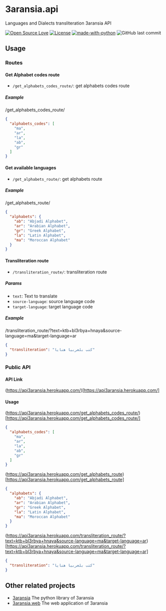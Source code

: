# 3aransia.api

Languages and Dialects transliteration 3aransia API

[![Open Source Love](https://badges.frapsoft.com/os/v1/open-source.svg?v=102)](https://github.com/ellerbrock/open-source-badge/)
[![License](https://img.shields.io/badge/License-Apache%202.0-blue.svg)](https://opensource.org/licenses/Apache-2.0)
[![made-with-python](https://img.shields.io/badge/Made%20with-Python-1f425f.svg)](https://www.python.org/)
![GitHub last commit](https://img.shields.io/github/last-commit/google/skia.svg)

## Usage

### Routes

#### Get Alphabet codes route

- ```/get_alphabets_codes_route/```: get alphabets codes route

##### Example

/get_alphabets_codes_route/

```json
{
  "alphabets_codes": [
    "ma", 
    "ar", 
    "la", 
    "ab", 
    "gr"
  ]
}
```

#### Get available languages

- ```/get_alphabets_route/```: get alphabets route

##### Example

/get_alphabets_route/

```json
{
  "alphabets": {
    "ab": "Abjadi Alphabet", 
    "ar": "Arabian Alphabet", 
    "gr": "Greek Alphabet", 
    "la": "Latin Alphabet", 
    "ma": "Moroccan Alphabet"
  }
}
```

#### Transliteration route

- ```/transliteration_route/```: transliteration route

##### Params

- ```text```: Text to translate
- ```source-language```: source language code
- ```target-language```: target language code

##### Example

/transliteration_route/?text=ktb+bl3rbya+hnaya&source-language=ma&target-language=ar

```json
{
  "transliteration": "كتب بلعربيا هنايا"
}
```

### Public API

#### API Link

(https://api3aransia.herokuapp.com/)[https://api3aransia.herokuapp.com/]

#### Usage 

(https://api3aransia.herokuapp.com/get_alphabets_codes_route/)[https://api3aransia.herokuapp.com/get_alphabets_codes_route/]

```json
{
  "alphabets_codes": [
    "ma", 
    "ar", 
    "la", 
    "ab", 
    "gr"
  ]
}
```
(https://api3aransia.herokuapp.com/get_alphabets_route)[https://api3aransia.herokuapp.com/get_alphabets_route]

```json
{
  "alphabets": {
    "ab": "Abjadi Alphabet", 
    "ar": "Arabian Alphabet", 
    "gr": "Greek Alphabet", 
    "la": "Latin Alphabet", 
    "ma": "Moroccan Alphabet"
  }
}
```

(https://api3aransia.herokuapp.com/transliteration_route/?text=ktb+bl3rbya+hnaya&source-language=ma&target-language=ar)[https://api3aransia.herokuapp.com/transliteration_route/?text=ktb+bl3rbya+hnaya&source-language=ma&target-language=ar]

```json
{
  "transliteration": "كتب بلعربيا هنايا"
}
```

## Other related projects

- [3aransia](https://pypi.org/project/aaransia/) The python library of 3aransia
- [3aransia.web](http://3aransia.com) The web application of 3aransia
